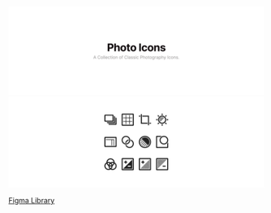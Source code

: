 ![](Help/Images/cover.png)
![](Help/Images/preview.png)

[Figma Library](https://www.figma.com/community/file/1150117686909695663)